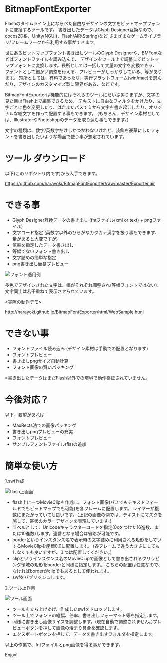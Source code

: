 BitmapFontExporter
==================

Flashのタイムライン上にならべた自由なデザインの文字をビットマップフォントに変換するツールです。
書き出したデータはGlyph Designer互換なので、cocos2D系、Unity(NGUI)、Flash/AIR(Starlng)など
さまざまなゲームライブラリ/フレームワークから利用する事ができます。

世にあるビットマップフォント書き出しツールのGlyph Designerや、BMFontなどはフォントファイルを読み込んで、
デザインをツール上で調整してビットマップフォントに変換します。長所としては一括して大量の文字を変換できる、
フォントとして細かい調整を行える、プレビューがしっかりしている、等があります。
短所としては、有料であったり、実行プラットフォーム(win/mac)を選んだり、デザインのカスタマイズ製に限界がある、などです。

BitmapFontExporterは機能的にはそれらのツールにだいぶ劣りますが、文字の見た目はFlash上で編集できるため、
テキストに自由なフィルタをかけたり、文字ごとに色を変更したり、はたまたパスで１から文字を書き起こしたり、オリジナルな絵文字を作って配置する事もできます。
(もちろん、デザイン素材としては、IllustratorやPhotoshopのデータを取り込む事もできます。)

文字の種類は、数字/英数字だけしかつかわないけれど、装飾を豪華にしたフォントを書き出したいような場面で使う事が想定されています。

ツール ダウンロード
==================

以下(このリポジトリ内です)から入手できます。

https://github.com/harayoki/BitmapFontExporter/raw/master/Exporter.air


できる事
=========

* Glyph Designer互換データの書き出し (fntファイル(xml or text) + pngファイル)
* 文字コード指定 (英数字以外のひらがなカタカナ漢字を扱う事もできます、量があると大変ですが)
* 倍率を指定したデータ書き出し
* 等幅でないフォント書き出し
* 文字詰めの簡単な指定
* png書き出し簡易プレビュー

![フォント適用例](https://raw2.github.com/harayoki/BitmapFontExporter/master/html/cap3.png)

多色でデザインされた文字は、幅がそれぞれ調整され(等幅フォントではない)、文字同士は若干重ねて表示させられています。

<実際の動作デモ>

http://harayoki.github.io/BitmapFontExporter/html/WebSample.html

できない事
=========

* フォントファイル読み込み (デザイン素材は手動での配置となります)
* フォントプレビュー
* 書き出しpngサイズ自動計算
* フォント画像の賢いパッキング

※書き出したデータはまだFlash以外での環境で動作検証されていません。

今後対応？
=========

以下、要望があれば
* MaxRects法での画像パッキング
* 書き出しpngプレビューの充実
* フォントプレビュー
* サンプルフォントファイル(fla)の追加


簡単な使い方
=========

1.swf作成

![flash上画面](https://raw2.github.com/harayoki/BitmapFontExporter/master/html/cap2.jpg)

* flash上に一つMovieClipを作成し、フォント画像(パスでもテキストフィールドでもビットマップでも可能)を各フレームに配置します。
  レイヤーが複数にまたがっていても良いです。（上記の画像の例では、テキストにマスクを施して、帯状のカラーデザインを表現しています。)
* ラベルとして、Unicodeキャラクターコードを指定(0xをつけた16進数、または10進数)します。連番となる場合は省略が可能です。
* borderというインスタンス名で表示時の文字詰めに利用される矩形をしていするMovieClipを座標0,0に配置します。
  (各フレームで違う大きさにしてもしなくても良いですが、１つは配置してください。)
* clipというインスタンス名のMovieCLipで画像として書き出されるクリッピング領域の矩形をborderと同様に指定します。
  こちらの配置は任意なので、なければborderがclipでもあるとして使われます。
* swfをパブリッシュします。

2.ツール上作業

![ツール画面](https://raw2.github.com/harayoki/BitmapFontExporter/master/html/cap1.png)

* ツールを立ち上げあげ、作成したswfをドロップします。
* ツール上でフォントの縦幅、倍率、書き出しフォーマット等を指定します。
* 同様に書き出し画像サイズを調整します。(現在自動で調整されません。)プレビューボタンを押して画像の治まり具合を確認します。
* エクスポートボタンを押して、データを書き出すフォルダを指定します。

以上の作業で、fntファイルとpng画像を得る事ができます。

Enjoy!


